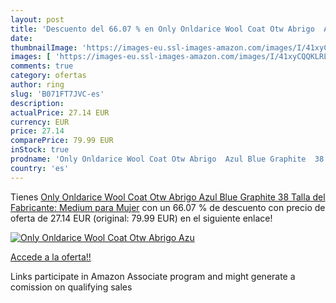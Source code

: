```yaml
---
layout: post
title: 'Descuento del 66.07 % en Only Onldarice Wool Coat Otw Abrigo  Azu'
date: 
thumbnailImage: 'https://images-eu.ssl-images-amazon.com/images/I/41xyCQQKLRL._SL200_.jpg'
images: [ 'https://images-eu.ssl-images-amazon.com/images/I/41xyCQQKLRL._SL200_.jpg' ]
comments: true
category: ofertas
author: ring
slug: 'B071FT7JVC-es'
description:
actualPrice: 27.14 EUR
currency: EUR
price: 27.14
comparePrice: 79.99 EUR
inStock: true
prodname: 'Only Onldarice Wool Coat Otw Abrigo  Azul Blue Graphite  38  Talla del Fabricante: Medium  para Mujer'
country: 'es'
---
```


Tienes [Only Onldarice Wool Coat Otw Abrigo  Azul Blue Graphite  38  Talla del Fabricante: Medium  para Mujer](https://www.amazon.es/dp/B071FT7JVC/?tag=tolees-21) con un 66.07 % de descuento con precio de oferta de 27.14 EUR (original: 79.99 EUR) en el siguiente enlace!

[![Only Onldarice Wool Coat Otw Abrigo  Azu](https://images-eu.ssl-images-amazon.com/images/I/41xyCQQKLRL._SL200_.jpg)](https://www.amazon.es/dp/B071FT7JVC/?tag=tolees-21)

[Accede a la oferta!!](https://www.amazon.es/dp/B071FT7JVC/?tag=tolees-21)

Links participate in Amazon Associate program and might generate a comission on qualifying sales


